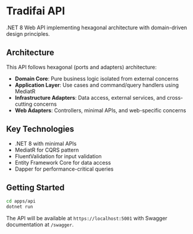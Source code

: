 # Tradifai API

.NET 8 Web API implementing hexagonal architecture with domain-driven design principles.

## Architecture

This API follows hexagonal (ports and adapters) architecture:

- **Domain Core**: Pure business logic isolated from external concerns
- **Application Layer**: Use cases and command/query handlers using MediatR
- **Infrastructure Adapters**: Data access, external services, and cross-cutting concerns
- **Web Adapters**: Controllers, minimal APIs, and web-specific concerns

## Key Technologies

- .NET 8 with minimal APIs
- MediatR for CQRS pattern
- FluentValidation for input validation
- Entity Framework Core for data access
- Dapper for performance-critical queries

## Getting Started

```bash
cd apps/api
dotnet run
```

The API will be available at `https://localhost:5001` with Swagger documentation at `/swagger`.